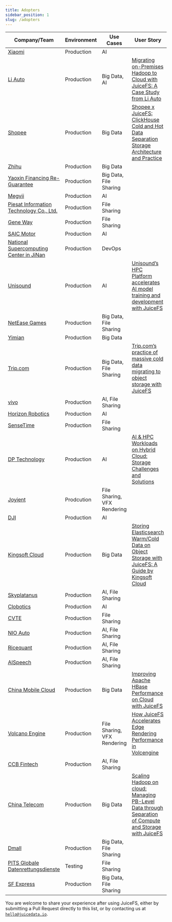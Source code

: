 ```yaml
---
title: Adopters
sidebar_position: 1
slug: /adopters
---
```


| Company/Team                                                                            | Environment | Use Cases                   | User Story                                                                                                                                                                                                                  |
|-----------------------------------------------------------------------------------------|-------------|-----------------------------|-----------------------------------------------------------------------------------------------------------------------------------------------------------------------------------------------------------------------------|
| [Xiaomi](https://www.mi.com/global)                                                     | Production  | AI                          |                                                                                                                                                                                                                             |
| [Li Auto](https://www.lixiang.com/en)                                                   | Production  | Big Data, AI                | [Migrating on-Premises Hadoop to Cloud with JuiceFS: A Case Study from Li Auto](https://juicefs.com/en/blog/user-stories/li-autos-practice-of-migrating-data-from-hdfs-to-juicefs)                                          |
| [Shopee](https://shopee.com)                                                            | Production  | Big Data                    | [Shopee x JuiceFS: ClickHouse Cold and Hot Data Separation Storage Architecture and Practice](https://juicefs.com/en/blog/shopee-clickhouse-with-juicefs)                                                                   |
| [Zhihu](https://www.zhihu.com)                                                          | Production  | Big Data                    |                                                                                                                                                                                                                             |
| [Yaoxin Financing Re-Guarantee](https://www.yaoxinhd.com)                               | Production  | Big Data, File Sharing      |                                                                                                                                                                                                                             |
| [Megvii](https://megvii.com)                                                            | Production  | AI                          |                                                                                                                                                                                                                             |
| [Piesat Information Technology Co., Ltd.](https://www.piesat.cn)                        | Production  | File Sharing                |                                                                                                                                                                                                                             |
| [Gene Way](https://www.geneway.cn)                                                      | Production  | File Sharing                |                                                                                                                                                                                                                             |
| [SAIC Motor](https://www.saicmotor.com/english)                                         | Production  | AI                          |                                                                                                                                                                                                                             |
| [National Supercomputing Center in JiNan](https://www.nsccjn.cn)                        | Production  | DevOps                      |                                                                                                                                                                                                                             |
| [Unisound](https://www.unisound.com)                                                    | Production  | AI                          | [Unisound’s HPC Platform accelerates AI model training and development with JuiceFS](https://juicefs.com/en/blog/unisounds-hpc-platform-accelerates-ai-model-training-and-development-with-juicefs)                         |
| [NetEase Games](https://www.neteasegames.com)                                           | Production  | Big Data, File Sharing      |                                                                                                                                                                                                                             |
| [Yimian](https://www.yimian.io)                                                         | Production  | Big Data                    |                                                                                                                                                                                                                             |
| [Trip.com](https://www.trip.com)                                                        | Production  | Big Data, File Sharing      | [Trip.com’s practice of massive cold data migrating to object storage with JuiceFS](https://juicefs.com/en/blog/user-stories/a-practice-of-massive-cold-data-migrating-to-oss-with-juicefs)                                 |
| [vivo](https://www.vivo.com)                                                            | Production  | AI, File Sharing            |                                                                                                                                                                                                                             |
| [Horizon Robotics](https://horizon.ai)                                                  | Production  | AI                          |                                                                                                                                                                                                                             |
| [SenseTime](https://www.sensetime.com/en)                                               | Production  | File Sharing                |                                                                                                                                                                                                                             |
| [DP Technology](https://www.dp.tech)                                                    | Production  | AI                          | [AI & HPC Workloads on Hybrid Cloud: Storage Challenges and Solutions](https://juicefs.com/en/blog/user-stories/storage-architectures-for-ai-hpc-in-hybridmulti-cloud)                                                      |
| [Joyient](http://www.joyient.com)                                                       | Prodcution  | File Sharing, VFX Rendering |                                                                                                                                                                                                                             |
| [DJI](https://www.dji.com)                                                              | Production  | AI                          |                                                                                                                                                                                                                             |
| [Kingsoft Cloud](https://en.ksyun.com)                                                  | Production  | Big Data                    | [Storing Elasticsearch Warm/Cold Data on Object Storage with JuiceFS: A Guide by Kingsoft Cloud](https://juicefs.com/en/blog/user-stories/kingsoft-cloud-how-to-store-elasticsearch-data-in-objective-storage-with-juicefs) |
| [Skyplatanus](https://www.kuaidianyuedu.com)                                            | Production  | AI, File Sharing            |                                                                                                                                                                                                                             |
| [Clobotics](https://clobotics.com)                                                      | Production  | AI                          |                                                                                                                                                                                                                             |
| [CVTE](http://www.cvte.com/en)                                                          | Production  | File Sharing                |                                                                                                                                                                                                                             |
| [NIO Auto](https://www.nio.com)                                                         | Production  | AI, File Sharing            |                                                                                                                                                                                                                             |
| [Ricequant](https://www.ricequant.com)                                                  | Production  | AI, File Sharing            |                                                                                                                                                                                                                             |
| [AISpeech](https://www.aispeech.com)                                                    | Production  | AI, File Sharing            |                                                                                                                                                                                                                             |
| [China Mobile Cloud](https://ecloud.he.chinamobile.com)                                 | Production  | Big Data                    | [Improving Apache HBase Performance on Cloud with JuiceFS](https://juicefs.com/en/blog/user-stories/juicefs-support-hbase-at-chinamobile-cloud)                                                                             |
| [Volcano Engine](https://www.volcengine.com)                                            | Production  | File Sharing, VFX Rendering | [How JuiceFS Accelerates Edge Rendering Performance in Volcengine](https://juicefs.com/en/blog/user-stories/how-juicefs-accelerates-edge-rendering-performance-in-volcengine)                                               |
| [CCB Fintech](https://www.ccbft.com)                                                    | Production  | AI, File Sharing            |                                                                                                                                                                                                                             |
| [China Telecom](https://www.chinatelecomglobal.com)                                     | Production  | Big Data                    | [Scaling Hadoop on cloud: Managing PB-Level Data through Separation of Compute and Storage with JuiceFS](https://juicefs.com/en/blog/user-stories/applicatio-of-juicefs-in-china-telecoms-daily-average-pb-data-scenario)   |
| [Dmall](https://www.dmall.com/en)                                                       | Production  | Big Data, File Sharing      |                                                                                                                                                                                                                             |
| [PITS Globale Datenrettungsdienste](https://www.pitsdatenrettung.de)                                                | Testing     | File Sharing      |                                                                                                                                                                                                                             |
| [SF Express](https://www.sf-express.com)                                                | Production     | Big Data, File Sharing      |                                                                                                                                                                                    
You are welcome to share your experience after using JuiceFS, either by submitting a Pull Request directly to this list, or by contacting us at [`hello@juicedata.io`](mailto:hello@juicedata.io).
